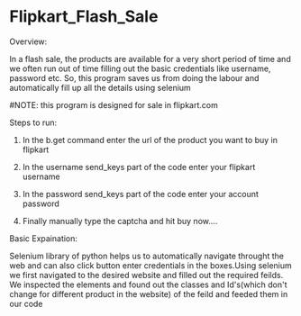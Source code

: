 # Flipkart_Flash_Sale


Overview:

In a flash sale, the products are available for a very short period of time and we often run out of time filling out the basic credentials like username, password etc. So, this program saves us from doing the labour and automatically fill up all the details using selenium

#NOTE: this program is designed for sale in flipkart.com

Steps to run:

1. In the b.get command enter the url of the product you want to buy in flipkart

2. In the username send_keys part of the code enter your flipkart username

3. In the password send_keys part of the code enter your account password

4. Finally manually type the captcha and hit buy now....


Basic Expaination:

Selenium library of python helps us to automatically navigate throught the web and can also click button enter credentials in the boxes.Using selenium we first navigated to the desired website and filled out the required feilds. We inspected the elements and found out the classes and Id's(which don't change for different product in the website) of the feild and feeded them in our code
